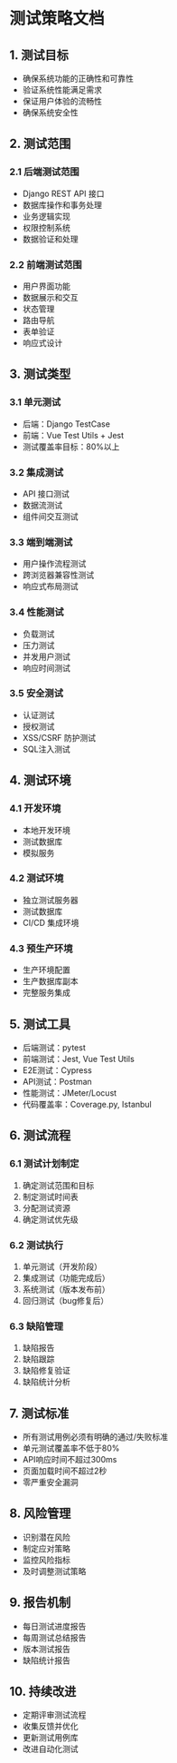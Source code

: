 # 测试策略文档

## 1. 测试目标
- 确保系统功能的正确性和可靠性
- 验证系统性能满足需求
- 保证用户体验的流畅性
- 确保系统安全性

## 2. 测试范围

### 2.1 后端测试范围
- Django REST API 接口
- 数据库操作和事务处理
- 业务逻辑实现
- 权限控制系统
- 数据验证和处理

### 2.2 前端测试范围
- 用户界面功能
- 数据展示和交互
- 状态管理
- 路由导航
- 表单验证
- 响应式设计

## 3. 测试类型

### 3.1 单元测试
- 后端：Django TestCase
- 前端：Vue Test Utils + Jest
- 测试覆盖率目标：80%以上

### 3.2 集成测试
- API 接口测试
- 数据流测试
- 组件间交互测试

### 3.3 端到端测试
- 用户操作流程测试
- 跨浏览器兼容性测试
- 响应式布局测试

### 3.4 性能测试
- 负载测试
- 压力测试
- 并发用户测试
- 响应时间测试

### 3.5 安全测试
- 认证测试
- 授权测试
- XSS/CSRF 防护测试
- SQL注入测试

## 4. 测试环境

### 4.1 开发环境
- 本地开发环境
- 测试数据库
- 模拟服务

### 4.2 测试环境
- 独立测试服务器
- 测试数据库
- CI/CD 集成环境

### 4.3 预生产环境
- 生产环境配置
- 生产数据库副本
- 完整服务集成

## 5. 测试工具
- 后端测试：pytest
- 前端测试：Jest, Vue Test Utils
- E2E测试：Cypress
- API测试：Postman
- 性能测试：JMeter/Locust
- 代码覆盖率：Coverage.py, Istanbul

## 6. 测试流程

### 6.1 测试计划制定
1. 确定测试范围和目标
2. 制定测试时间表
3. 分配测试资源
4. 确定测试优先级

### 6.2 测试执行
1. 单元测试（开发阶段）
2. 集成测试（功能完成后）
3. 系统测试（版本发布前）
4. 回归测试（bug修复后）

### 6.3 缺陷管理
1. 缺陷报告
2. 缺陷跟踪
3. 缺陷修复验证
4. 缺陷统计分析

## 7. 测试标准
- 所有测试用例必须有明确的通过/失败标准
- 单元测试覆盖率不低于80%
- API响应时间不超过300ms
- 页面加载时间不超过2秒
- 零严重安全漏洞

## 8. 风险管理
- 识别潜在风险
- 制定应对策略
- 监控风险指标
- 及时调整测试策略

## 9. 报告机制
- 每日测试进度报告
- 每周测试总结报告
- 版本测试报告
- 缺陷统计报告

## 10. 持续改进
- 定期评审测试流程
- 收集反馈并优化
- 更新测试用例库
- 改进自动化测试 
